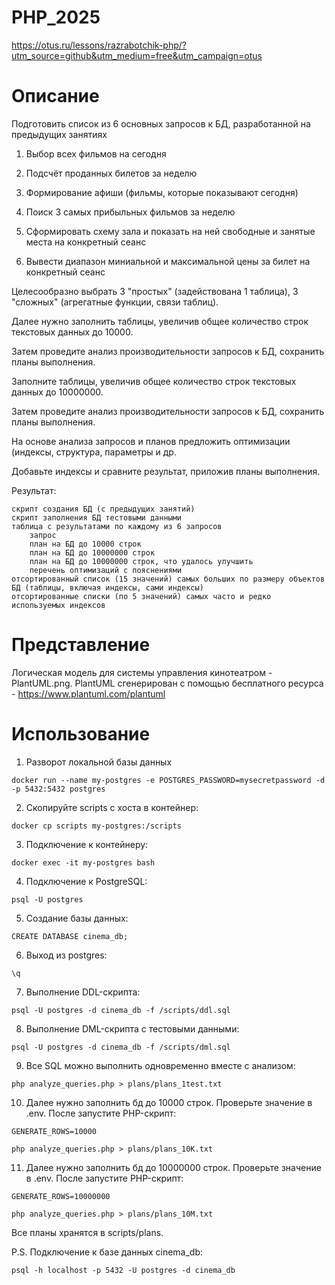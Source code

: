 # PHP_2025

https://otus.ru/lessons/razrabotchik-php/?utm_source=github&utm_medium=free&utm_campaign=otus

# Описание

Подготовить список из 6 основных запросов к БД, разработанной на предыдущих занятиях


1. Выбор всех фильмов на сегодня

2. Подсчёт проданных билетов за неделю

3. Формирование афиши (фильмы, которые показывают сегодня)

4. Поиск 3 самых прибыльных фильмов за неделю

5. Сформировать схему зала и показать на ней свободные и занятые места на конкретный сеанс

6. Вывести диапазон миниальной и максимальной цены за билет на конкретный сеанс


Целесообразно выбрать 3 "простых" (задействована 1 таблица), 3 "сложных" (агрегатные функции, связи таблиц).


Далее нужно заполнить таблицы, увеличив общее количество строк текстовых данных до 10000.

Затем проведите анализ производительности запросов к БД, сохранить планы выполнения.


Заполните таблицы, увеличив общее количество строк текстовых данных до 10000000.

Затем проведите анализ производительности запросов к БД, сохранить планы выполнения.


На основе анализа запросов и планов предложить оптимизации (индексы, структура, параметры и др.

Добавьте индексы и сравните результат, приложив планы выполнения.


Результат:

    скрипт создания БД (с предыдущих занятий)
    скрипт заполнения БД тестовыми данными
    таблица с результатами по каждому из 6 запросов
        запрос
        план на БД до 10000 строк
        план на БД до 10000000 строк
        план на БД до 10000000 строк, что удалось улучшить
        перечень оптимизаций с пояснениями
    отсортированный список (15 значений) самых больших по размеру объектов БД (таблицы, включая индексы, сами индексы)
    отсортированные списки (по 5 значений) самых часто и редко используемых индексов


# Представление

Логическая модель для системы управления кинотеатром - PlantUML.png.
PlantUML сгенерирован с помощью бесплатного ресурса - https://www.plantuml.com/plantuml


# Использование

1. Разворот локальной базы данных

```docker run --name my-postgres -e POSTGRES_PASSWORD=mysecretpassword -d -p 5432:5432 postgres```
    
2. Скопируйте scripts с хоста в контейнер:

```docker cp scripts my-postgres:/scripts```

3. Подключение к контейнеру:

```docker exec -it my-postgres bash```

4. Подключение к PostgreSQL:

```psql -U postgres```

5. Создание базы данных:

```CREATE DATABASE cinema_db;```

6. Выход из postgres:

```\q```

7. Выполнение DDL-скрипта:

```psql -U postgres -d cinema_db -f /scripts/ddl.sql```

8. Выполнение DML-скрипта с тестовыми данными:

```psql -U postgres -d cinema_db -f /scripts/dml.sql```

9. Все SQL можно выполнить одновременно вместе с анализом:

```php analyze_queries.php > plans/plans_1test.txt```

10. Далее нужно заполнить бд до 10000 строк. Проверьте значение в .env. После запустите PHP-скрипт:

```GENERATE_ROWS=10000 ```

```php analyze_queries.php > plans/plans_10K.txt```

11. Далее нужно заполнить бд до 10000000 строк. Проверьте значение в .env. После запустите PHP-скрипт:

```GENERATE_ROWS=10000000 ```

```php analyze_queries.php > plans/plans_10M.txt```


Все планы хранятся в scripts/plans.

P.S. Подключение к базе данных cinema_db:

```psql -h localhost -p 5432 -U postgres -d cinema_db```

